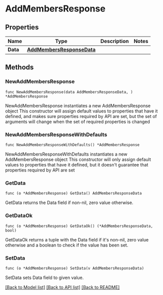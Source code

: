 # AddMembersResponse

## Properties

Name | Type | Description | Notes
------------ | ------------- | ------------- | -------------
**Data** | [**AddMembersResponseData**](AddMembersResponseData.md) |  | 

## Methods

### NewAddMembersResponse

`func NewAddMembersResponse(data AddMembersResponseData, ) *AddMembersResponse`

NewAddMembersResponse instantiates a new AddMembersResponse object
This constructor will assign default values to properties that have it defined,
and makes sure properties required by API are set, but the set of arguments
will change when the set of required properties is changed

### NewAddMembersResponseWithDefaults

`func NewAddMembersResponseWithDefaults() *AddMembersResponse`

NewAddMembersResponseWithDefaults instantiates a new AddMembersResponse object
This constructor will only assign default values to properties that have it defined,
but it doesn't guarantee that properties required by API are set

### GetData

`func (o *AddMembersResponse) GetData() AddMembersResponseData`

GetData returns the Data field if non-nil, zero value otherwise.

### GetDataOk

`func (o *AddMembersResponse) GetDataOk() (*AddMembersResponseData, bool)`

GetDataOk returns a tuple with the Data field if it's non-nil, zero value otherwise
and a boolean to check if the value has been set.

### SetData

`func (o *AddMembersResponse) SetData(v AddMembersResponseData)`

SetData sets Data field to given value.



[[Back to Model list]](../README.md#documentation-for-models) [[Back to API list]](../README.md#documentation-for-api-endpoints) [[Back to README]](../README.md)


